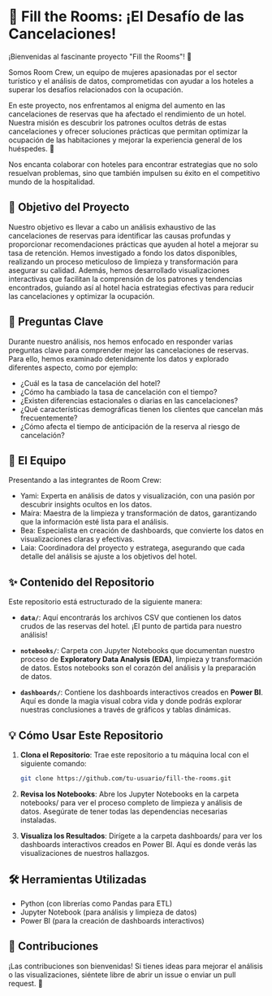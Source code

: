 # :hotel: Fill the Rooms: ¡El Desafío de las Cancelaciones!

¡Bienvenidas al fascinante proyecto "Fill the Rooms"! 🚀

Somos Room Crew, un equipo de mujeres apasionadas por el sector turístico y el análisis de datos, comprometidas con ayudar a los hoteles a superar los desafíos relacionados con la ocupación. 

En este proyecto, nos enfrentamos al enigma del aumento en las cancelaciones de reservas que ha afectado el rendimiento de un hotel. Nuestra misión es descubrir los patrones ocultos detrás de estas cancelaciones y ofrecer soluciones prácticas que permitan optimizar la ocupación de las habitaciones y mejorar la experiencia general de los huéspedes. 🔎

Nos encanta colaborar con hoteles para encontrar estrategias que no solo resuelvan problemas, sino que también impulsen su éxito en el competitivo mundo de la hospitalidad.

## :telescope: Objetivo del Proyecto

Nuestro objetivo es llevar a cabo un análisis exhaustivo de las cancelaciones de reservas para identificar las causas profundas y proporcionar recomendaciones prácticas que ayuden al hotel a mejorar su tasa de retención. Hemos investigado a fondo los datos disponibles, realizando un proceso meticuloso de limpieza y transformación para asegurar su calidad. Además, hemos desarrollado visualizaciones interactivas que facilitan la comprensión de los patrones y tendencias encontrados, guiando así al hotel hacia estrategias efectivas para reducir las cancelaciones y optimizar la ocupación.

## 🧠 Preguntas Clave

Durante nuestro análisis, nos hemos enfocado en responder varias preguntas clave para comprender mejor las cancelaciones de reservas. Para ello, hemos examinado detenidamente los datos y explorado diferentes aspecto, como por ejemplo:

  - ¿Cuál es la tasa de cancelación del hotel?
  - ¿Cómo ha cambiado la tasa de cancelación con el tiempo?
  - ¿Existen diferencias estacionales o diarias en las cancelaciones?
  - ¿Qué características demográficas tienen los clientes que cancelan más frecuentemente?
  - ¿Cómo afecta el tiempo de anticipación de la reserva al riesgo de cancelación?

## :busts_in_silhouette: El Equipo

Presentando a las integrantes de Room Crew:

- Yami: Experta en análisis de datos y visualización, con una pasión por descubrir insights ocultos en los datos.
- Maíra: Maestra de la limpieza y transformación de datos, garantizando que la información esté lista para el análisis.
- Bea: Especialista en creación de dashboards, que convierte los datos en visualizaciones claras y efectivas.
- Laia: Coordinadora del proyecto y estratega, asegurando que cada detalle del análisis se ajuste a los objetivos del hotel.

## :sparkles: Contenido del Repositorio

Este repositorio está estructurado de la siguiente manera:

- **`data/`**: Aquí encontrarás los archivos CSV que contienen los datos crudos de las reservas del hotel. ¡El punto de partida para nuestro análisis!

- **`notebooks/`**: Carpeta con Jupyter Notebooks que documentan nuestro proceso de **Exploratory Data Analysis (EDA)**, limpieza y transformación de datos. Estos notebooks son el corazón del análisis y la preparación de datos.

- **`dashboards/`**: Contiene los dashboards interactivos creados en **Power BI**. Aquí es donde la magia visual cobra vida y donde podrás explorar nuestras conclusiones a través de gráficos y tablas dinámicas.

## 💡 Cómo Usar Este Repositorio

1. **Clona el Repositorio**: Trae este repositorio a tu máquina local con el siguiente comando:
   ```bash
   git clone https://github.com/tu-usuario/fill-the-rooms.git


2. **Revisa los Notebooks**: Abre los Jupyter Notebooks en la carpeta notebooks/ para ver el proceso completo de limpieza y análisis de datos. Asegúrate de tener todas las dependencias necesarias instaladas.

3. **Visualiza los Resultados**: Dirígete a la carpeta dashboards/ para ver los dashboards interactivos creados en Power BI. Aquí es donde verás las visualizaciones de nuestros hallazgos.


## 🛠️ Herramientas Utilizadas

  - Python (con librerías como Pandas para ETL)
  - Jupyter Notebook (para análisis y limpieza de datos)
  - Power BI (para la creación de dashboards interactivos)


##  🤝 Contribuciones 

¡Las contribuciones son bienvenidas! Si tienes ideas para mejorar el análisis o las visualizaciones, siéntete libre de abrir un issue o enviar un pull request.  💜


